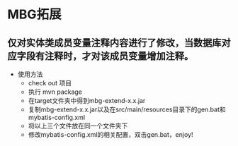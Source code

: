 MBG拓展
=
仅对实体类成员变量注释内容进行了修改，当数据库对应字段有注释时，才对该成员变量增加注释。
-
* 使用方法
    * check out 项目
    * 执行 mvn package
    * 在target文件夹中得到mbg-extend-x.x.jar
    * 复制mbg-extend-x.x.jar以及在src/main/resources目录下的gen.bat和mybatis-config.xml
    * 将以上三个文件放在同一个文件夹下
    * 修改mybatis-config.xml的相关配置，双击gen.bat，enjoy!
    

